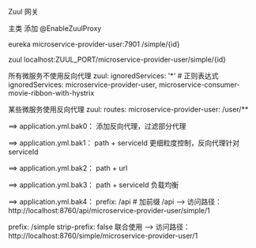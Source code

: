 Zuul 网关

主类 添加 @EnableZuulProxy 

eureka
    microservice-provider-user:7901
    /simple/{id}
  
zuul
    localhost:ZUUL_PORT/microservice-provider-user/simple/{id}
    
    

所有微服务不使用反向代理
zuul:
    ignoredServices: '*'  # 正则表达式
    ignoredServices: microservice-provider-user, microservice-consumer-movie-ribbon-with-hystrix
    
某些微服务使用反向代理
zuul:
    routes:
        microservice-provider-user: /user/**
        
==> application.yml.bak0：
    添加反向代理，过滤部分代理
    
==> application.yml.bak1：
    path + serviceId  更细粒度控制，反向代理针对serviceId  
    
==> application.yml.bak2：
    path + url
    
==> application.yml.bak3：
    path + serviceId  负载均衡
    
==> application.yml.bak4：
prefix: /api   # 加前缀 /api
    --> 访问路径：http://localhost:8760/api/microservice-provider-user/simple/1
    
prefix: /simple
strip-prefix: false 联合使用
    --> 访问路径：http://localhost:8760/simple/microservice-provider-user/1